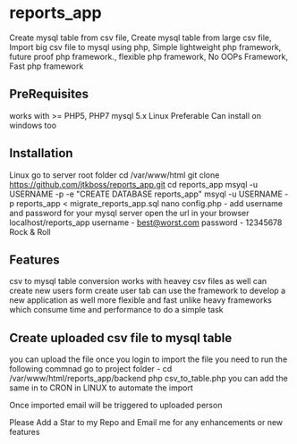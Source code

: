 # reports_app
Create mysql table from csv file, Create mysql table from large csv file, Import big csv file to mysql using php, Simple lightweight php framework, future proof php framework., flexible php framework, No OOPs Framework, Fast php framework

PreRequisites
------------------------------------------
works with >= PHP5, PHP7
mysql 5.x
Linux Preferable
Can install on windows too

Installation
------------------------------------------
Linux
go to server root folder 
cd /var/www/html
git clone https://github.com/jtkboss/reports_app.git
cd reports_app
msyql -u USERNAME -p -e "CREATE DATABASE reports_app"
msyql -u USERNAME -p reports_app < migrate_reports_app.sql
nano config.php - add username and password for your mysql server
open the url in your browser localhost/reports_app
username - best@worst.com
password - 12345678
Rock & Roll

Features
------------------------------------------
csv to mysql table conversion
works with heavey csv files as well
can create new users form create user tab
can use the framework to develop a new application as well
more flexible and fast unlike heavy frameworks which consume time and performance to do a simple task

Create uploaded csv file to mysql table
------------------------------------------
you can upload the file once you login
to import the file you need to run the following commnad
go to project folder - cd /var/www/html/reports_app/backend
php csv_to_table.php
you can add the same in to CRON in LINUX to automate the import 

Once imported email will be triggered to uploaded person

Please Add a Star to my Repo and Email me for any enhancements or new features
